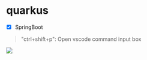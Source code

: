# quarkus

- [x] SpringBoot

> "ctrl+shift+p": Open vscode command input box

<p align='left'>
 <a href="#">
    <img src="https://img.shields.io/badge/Spring_Boot-6DB33F?style=for-the-badge&logo=spring-boot&logoColor=white, https://img.shields.io/badge/Quarkus-000000?style=for-the-badge&logo=quarkus" />
     
  </a>
</p>
